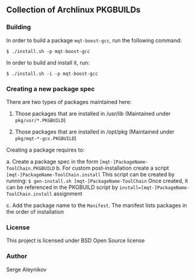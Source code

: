 ## Collection of Archlinux PKGBUILDs ##

### Building ###

In order to build a package ``mqt-boost-gcc``, run the following command:

```
$ ./install.sh -p mqt-boost-gcc
```

In order to build and install it, run:
```
$ ./install.sh -i -p mqt-boost-gcc
```

### Creating a new package spec ###

There are two types of packages maintained here:

1. Those packages that are installed in /usr/lib
   (Maintained under ``pkg/usr/*.PKGBUILD``)

2. Those packages that are installed in /opt/pkg
   (Maintained under ``pkg/mqt-*-gcc.PKGBUILD``)

Creating a package requires to:

a. Create a package spec in the form ``[mqt-]PackageName-ToolChain.PKGBUILD``
b. For custom post-installation create a script ``[mqt-]PackageName-ToolChain.install``
   This script can be created by running: ``$ gen-install.sh [mqt-]PackageName-ToolChain``
   Once created, it can be referenced in the PKGBUILD script by
   ``install=[mqt-]PackageName-ToolChain.install`` assignment

c. Add the package name to the ``Manifest``. The manifest lists packages
   in the order of installation

### License ###

This project is licensed under BSD Open Source license

### Author ###

Serge Aleynikov


